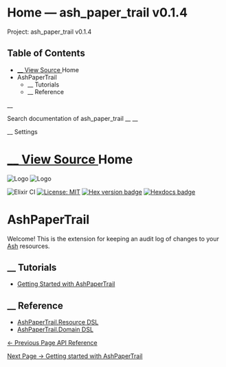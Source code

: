 # Home — ash_paper_trail v0.1.4

Project: ash_paper_trail v0.1.4

## Table of Contents

- [ __ View Source ](external_link) Home
- AshPaperTrail
  - __ Tutorials
  - __ Reference

__

Search documentation of ash_paper_trail __ __

__ Settings

#  [ __ View Source ](external_link) Home

![Logo](external_link) ![Logo](external_link)

![Elixir CI](external_link) [![License: MIT](external_link)](https://opensource.org/licenses/MIT) [![Hex version badge](external_link)](https://hex.pm/packages/ash_paper_trail) [![Hexdocs badge](external_link)](https://hexdocs.pm/ash_paper_trail)

# AshPaperTrail

Welcome! This is the extension for keeping an audit log of changes to your [Ash](external_link) resources.

##  __ Tutorials

  * [Getting Started with AshPaperTrail](external_link)



##  __ Reference

  * [AshPaperTrail.Resource DSL](external_link)
  * [AshPaperTrail.Domain DSL](external_link)



[ ← Previous Page  API Reference  ](external_link)

[ Next Page →  Getting started with AshPaperTrail  ](external_link)
